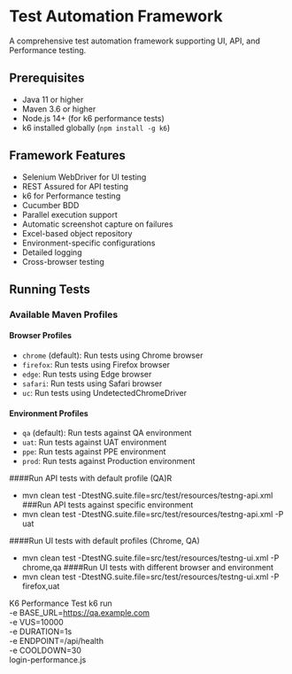 # Test Automation Framework

A comprehensive test automation framework supporting UI, API, and Performance testing.

## Prerequisites

- Java 11 or higher
- Maven 3.6 or higher
- Node.js 14+ (for k6 performance tests)
- k6 installed globally (`npm install -g k6`)

## Framework Features

- Selenium WebDriver for UI testing
- REST Assured for API testing
- k6 for Performance testing
- Cucumber BDD
- Parallel execution support
- Automatic screenshot capture on failures
- Excel-based object repository
- Environment-specific configurations
- Detailed logging
- Cross-browser testing


## Running Tests

### Available Maven Profiles

#### Browser Profiles
- `chrome` (default): Run tests using Chrome browser
- `firefox`: Run tests using Firefox browser
- `edge`: Run tests using Edge browser
- `safari`: Run tests using Safari browser
- `uc`: Run tests using UndetectedChromeDriver

#### Environment Profiles
- `qa` (default): Run tests against QA environment
- `uat`: Run tests against UAT environment
- `ppe`: Run tests against PPE environment
- `prod`: Run tests against Production environment

####Run API tests with default profile (QA)R
-  mvn clean test -DtestNG.suite.file=src/test/resources/testng-api.xml
###Run API tests against specific environment
-  mvn clean test -DtestNG.suite.file=src/test/resources/testng-api.xml -P uat
   
####Run UI tests with default profiles (Chrome, QA)
- mvn clean test -DtestNG.suite.file=src/test/resources/testng-ui.xml -P chrome,qa
####Run UI tests with different browser and environment
- mvn clean test -DtestNG.suite.file=src/test/resources/testng-ui.xml -P firefox,uat

K6 Performance Test
k6 run \
  -e BASE_URL=https://qa.example.com \
  -e VUS=10000 \
  -e DURATION=1s \
  -e ENDPOINT=/api/health \
  -e COOLDOWN=30 \
  login-performance.js